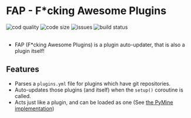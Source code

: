 # FAP - F*cking Awesome Plugins
![cod quality](https://www.codefactor.io/repository/github/py-mine/fap/badge) ![code size](https://img.shields.io/github/languages/code-size/py-mine/FAP?color=0FAE6E) ![issues](https://img.shields.io/github/issues/py-mine/FAP) ![build status](https://img.shields.io/github/workflow/status/py-mine/FAP/Python%20application?event=push)
<br><br>
* FAP (F\*cking Awesome Plugins) is a plugin auto-updater, that is also a plugin itself!

## Features
* Parses a `plugins.yml` file for plugins which have git repositories.
* Auto-updates those plugins (and itself) when the `setup()` coroutine is called.
* Acts just like a plugin, and can be loaded as one (See [the PyMine implementation](https://github.com/py-mine/PyMine/blob/main/pymine/api/__init__.py#L33-L55))

<!--test-->
